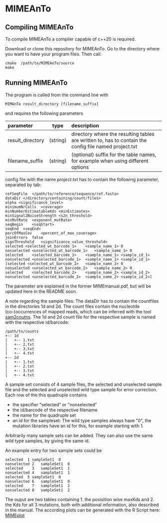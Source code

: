 # MIMEAnTo

Compiling MIMEAnTo
---------------------
To compile MIMEAnTo a compiler capable of c++20 is required.

Download or clone this repository for MIMEAnTo.
Go to the directory where you want to have your program files.
Then call:

```
cmake  /path/to/MIMEAnTo/source
make
```


Running MIMEAnTo
-------------------

The program is called from the command line with
```
MIMAnTo result_directory [filename_suffix]
```

and requires the following parameters


| parameter       | type          | description  |
| :---  |:---:| :----------------|
| result_directory         | (string)      |   directory where the resulting tables are written to, has to contain the config file named project.txt |
| filename_suffix          | (string)      |   (optional) suffix for the table names, for example when using different options |

config file with the name *project.txt* has to contain the following parameter, separated by tab:

```
refSeqFile  </path/to/reference/sequence/ref.fasta>
dataDir </directory/containing/count/files>
alpha <significance_level>
minimumNrCalls  <coverage>
minNumberEstimatableKds <minEstimates>
minSignal2NoiseStrength <s2n_threshold>
minMutRate  <exponent_mutRate>
seqBegin	<seqStart>
seqEnd	<seqEnd>
percOfMaxCov	<percent_of_max_coverage>
joinErrors	false
signThreshold	<significance_value_threshold>
selected <selected_wt_barcode_1>	<sample_name_1>	0
nonselected	<unselected_wt_barcode_1>	<sample_name_1>	0
selected	<selected_barcode_1>	<sample_name_1>	<sample_id_1>
nonselected	<unselected_barcode_1>	<sample_name_1>	<sample_id_1>
[selected <selected_wt_barcode_2>	<sample_name_2>	0
nonselected	<unselected_wt_barcode_2>	<sample_name_2>	0
selected	<selected_barcode_2>	<sample_name_2>	<sample_id_2>
nonselected	<unselected_barcode_2>	<sample_name_2>	<sample_id_2>]
```

The parameter are explained in the former MIMEmanual.pdf, but will be updated here in the README soon. 

A note regarding the sample files: 
The dataDir has to contain the countfiles in the directories 1d and 2d. The count files contain the nucleotde (co-)occurrences of mapped reads, which can be inferred with the tool [sam2coutns](https://github.com/maureensmith/sam2counts).
The 1d and 2d count file for the respective sample is named with the respective id/barcode:

```
/path/to/counts
+-- 1d
|   +-- 1.txt
|   +-- 2.txt
|   +-- 3.txt
|   +-- 4.txt
+-- 2d
|   +-- 1.txt
|   +-- 2.txt
|   +-- 3.txt
|   +-- 4.txt
```

A sample set consists of 4 sample files, the selected and unselected sample file and the selected and unselected wild type sample for error correction.
Each row of the this quadruple contains 

* the specifier "selected" or "nonselected"
* the id/barcode of the respective filename 
* the name for the quadruple set
* an id for the sampleset: The wild type samples always have "0", the mutation libraries have an id for this, for example starting with 1. 

Arbitrarily many sample sets can be added. They can also use the same wild type samples, by giving the same id.

An example entry for two sample sets could be

```
selected  1 sampleSet1	0
nonselected	2	sampleSet1	0
selected	3	sampleSet1	1
nonselected	4	sampleSet1	1
selected  5 sampleSet1	0
nonselected	6	sampleSet1	0
selected	7	sampleSet1	2
nonselected	8	sampleSet1	2
```

The ouput are two tables containing 1. the posisition wise maxKds and 2. the Kds for all 3 mutations, both with additional information, also described in the manual.
The according plots can be generated with the R Script here: [MIMEplot](https://github.com/maureensmith/MIMEplot)
